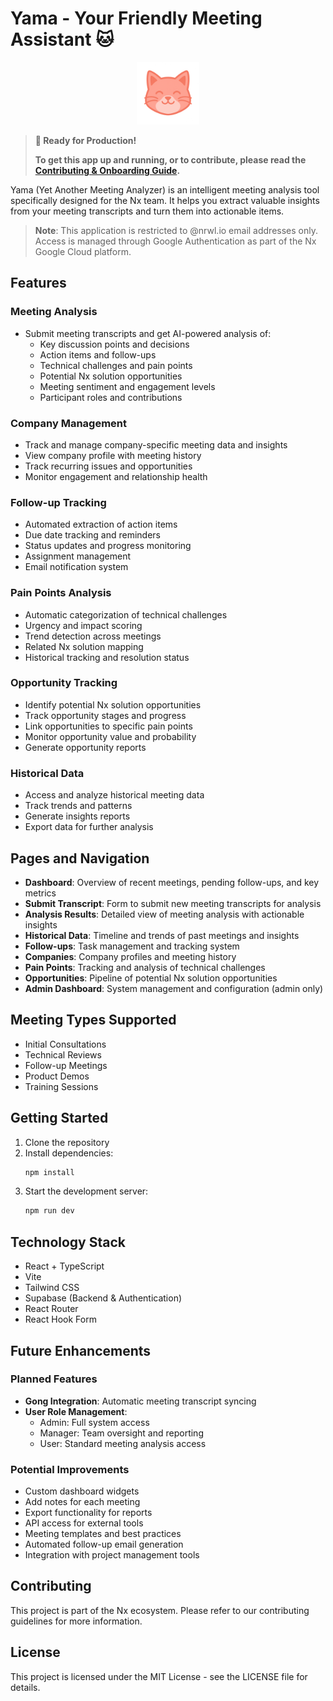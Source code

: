 # Yama - Your Friendly Meeting Assistant 🐱

<p align="center">
  <img src="/public/assets/yama-face.png" alt="Yama Logo" width="100" />
</p>

> **:rocket: Ready for Production!**
>
> **To get this app up and running, or to contribute, please read the [Contributing & Onboarding Guide](./CONTRIBUTING.md).**

Yama (Yet Another Meeting Analyzer) is an intelligent meeting analysis tool specifically designed for the Nx team. It helps you extract valuable insights from your meeting transcripts and turn them into actionable items.

> **Note**: This application is restricted to @nrwl.io email addresses only. Access is managed through Google Authentication as part of the Nx Google Cloud platform.

## Features

### Meeting Analysis

- Submit meeting transcripts and get AI-powered analysis of:
  - Key discussion points and decisions
  - Action items and follow-ups
  - Technical challenges and pain points
  - Potential Nx solution opportunities
  - Meeting sentiment and engagement levels
  - Participant roles and contributions

### Company Management

- Track and manage company-specific meeting data and insights
- View company profile with meeting history
- Track recurring issues and opportunities
- Monitor engagement and relationship health

### Follow-up Tracking

- Automated extraction of action items
- Due date tracking and reminders
- Status updates and progress monitoring
- Assignment management
- Email notification system

### Pain Points Analysis

- Automatic categorization of technical challenges
- Urgency and impact scoring
- Trend detection across meetings
- Related Nx solution mapping
- Historical tracking and resolution status

### Opportunity Tracking

- Identify potential Nx solution opportunities
- Track opportunity stages and progress
- Link opportunities to specific pain points
- Monitor opportunity value and probability
- Generate opportunity reports

### Historical Data

- Access and analyze historical meeting data
- Track trends and patterns
- Generate insights reports
- Export data for further analysis

## Pages and Navigation

- **Dashboard**: Overview of recent meetings, pending follow-ups, and key metrics
- **Submit Transcript**: Form to submit new meeting transcripts for analysis
- **Analysis Results**: Detailed view of meeting analysis with actionable insights
- **Historical Data**: Timeline and trends of past meetings and insights
- **Follow-ups**: Task management and tracking system
- **Companies**: Company profiles and meeting history
- **Pain Points**: Tracking and analysis of technical challenges
- **Opportunities**: Pipeline of potential Nx solution opportunities
- **Admin Dashboard**: System management and configuration (admin only)

## Meeting Types Supported

- Initial Consultations
- Technical Reviews
- Follow-up Meetings
- Product Demos
- Training Sessions

## Getting Started

1. Clone the repository
2. Install dependencies:
   ```bash
   npm install
   ```
3. Start the development server:
   ```bash
   npm run dev
   ```

## Technology Stack

- React + TypeScript
- Vite
- Tailwind CSS
- Supabase (Backend & Authentication)
- React Router
- React Hook Form

## Future Enhancements

### Planned Features

- **Gong Integration**: Automatic meeting transcript syncing
- **User Role Management**:
  - Admin: Full system access
  - Manager: Team oversight and reporting
  - User: Standard meeting analysis access

### Potential Improvements

- Custom dashboard widgets
- Add notes for each meeting
- Export functionality for reports
- API access for external tools
- Meeting templates and best practices
- Automated follow-up email generation
- Integration with project management tools

## Contributing

This project is part of the Nx ecosystem. Please refer to our contributing guidelines for more information.

## License

This project is licensed under the MIT License - see the LICENSE file for details.

